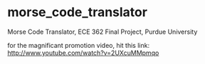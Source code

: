 morse_code_translator
=====================

Morse Code Translator, ECE 362 Final Project, Purdue University

for the magnificant promotion video, hit this link: http://www.youtube.com/watch?v=2UXcuMMpmqo

